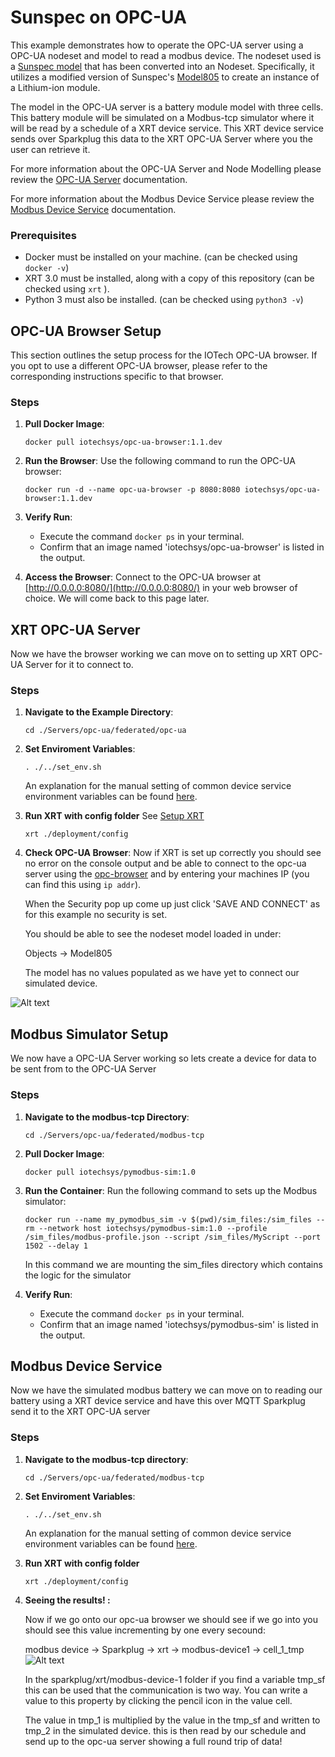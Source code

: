 # Sunspec on OPC-UA

This example demonstrates how to operate the OPC-UA server using a OPC-UA nodeset and model to read a modbus device. The nodeset used is a
[Sunspec model](https://sunspec.org/wp-content/uploads/2015/06/SunSpec-Information-Models-12041.pdf) that has been converted into an Nodeset.
 Specifically, it utilizes a modified version of Sunspec's [Model805](https://github.com/sunspec/models/blob/master/json/model_805.json) to create an instance of a Lithium-ion module.

The model in the OPC-UA server is a battery module model with three cells. This battery module will be simulated on a Modbus-tcp simulator where it will be read by a schedule of a XRT device service. This XRT device service sends over Sparkplug this data to the XRT OPC-UA Server where you the user can retrieve it.

For more information about the OPC-UA Server and Node Modelling please review the [OPC-UA Server](https://docs.iotechsys.com/edge-xrt30/server-components/opc-ua-server-component.html) documentation.

For more information about the Modbus Device Service please review the [Modbus Device Service](https://docs.iotechsys.com/edge-xrt30/device-service-components/Modbus-device-service-component.html) documentation.

### Prerequisites
- Docker must be installed on your machine. (can be checked using `docker -v`)
- XRT 3.0 must be installed, along with a copy of this repository (can be checked using `xrt` ). 
- Python 3 must also be installed. (can be checked using `python3 -v`)
    
## OPC-UA Browser Setup
This section outlines the setup process for the IOTech OPC-UA browser. If you opt to use a different OPC-UA browser, please refer to the corresponding instructions specific to that browser.
### Steps
1. **Pull Docker Image**:
    ```shell
    docker pull iotechsys/opc-ua-browser:1.1.dev
    ```

    
2. **Run the Browser**: Use the following command to run the OPC-UA browser:
    
    ```shell
    docker run -d --name opc-ua-browser -p 8080:8080 iotechsys/opc-ua-browser:1.1.dev
    ```
3. **Verify Run**:
    - Execute the command `docker ps` in your terminal.
    - Confirm that an image named 'iotechsys/opc-ua-browser' is listed in the output.
4. **Access the Browser**: Connect to the OPC-UA browser at [http://0.0.0.0:8080/](http://0.0.0.0:8080/) in your web browser of choice. We will come back to this page later.

## XRT OPC-UA Server
Now we have the browser working we can move on to setting up XRT OPC-UA Server for it to connect to. 
### Steps

1. **Navigate to the Example Directory**:
    ```shell
    cd ./Servers/opc-ua/federated/opc-ua
    ```
2. **Set Enviroment Variables**:
    ```shell
    . ./../set_env.sh
    ```
    An explanation for the manual setting of common device service environment variables can be found [here](https://github.com/IOTechSystems/xrt-examples/blob/v3.0-branch/DeviceServices/interactive-walkthrough/ds-getting-started-common.md/#Device-service-configuration-setup).


3. **Run XRT with config folder**
   See [Setup XRT](https://github.com/IOTechSystems/xrt-examples/blob/v3.0-branch/DeviceServices/interactive-walkthrough/setup-xrt.md)
   ```shell
   xrt ./deployment/config
	```

4. **Check OPC-UA Browser**: Now if XRT is set up correctly you should see no error on the console output and be able to connect to the opc-ua server using the [opc-browser](http://0.0.0.0:8080/) and by entering your machines IP (you can find this using `ip addr`).

    When the Security pop up come up just click 'SAVE AND CONNECT' as for this example no security is set.

    You should be able to see the nodeset model loaded in under:
    
    Objects -> Model805 
    
    The model has no values populated as we have yet to connect our simulated device.

![Alt text](images/Opc-ua-browser1.png)
## Modbus Simulator Setup  
We now have a OPC-UA Server working so lets create a device for data to be sent from to the OPC-UA Server
### Steps 
1. **Navigate to the modbus-tcp Directory**: 
    ```shell
    cd ./Servers/opc-ua/federated/modbus-tcp
    ```

2. **Pull Docker Image**:    
    ```shell
    docker pull iotechsys/pymodbus-sim:1.0
    ```
3. **Run the Container**: Run the following command to sets up the Modbus simulator:
    ```shell
    docker run --name my_pymodbus_sim -v $(pwd)/sim_files:/sim_files --rm --network host iotechsys/pymodbus-sim:1.0 --profile /sim_files/modbus-profile.json --script /sim_files/MyScript --port 1502 --delay 1
    ```
    In this command we are mounting the sim_files directory which contains the logic for the simulator
4. **Verify Run**:
    - Execute the command `docker ps` in your terminal.
    - Confirm that an image named 'iotechsys/pymodbus-sim' is listed in the output.

## Modbus Device Service  
Now we have the simulated modbus battery we can move on to reading our battery using a XRT device service and have this over MQTT Sparkplug send it to the XRT OPC-UA server 
### Steps

1. **Navigate to the modbus-tcp directory**: 
    ```shell
    cd ./Servers/opc-ua/federated/modbus-tcp
    ```
2. **Set Enviroment Variables**:
    ```shell
    . ./../set_env.sh
    ```
    An explanation for the manual setting of common device service environment variables can be found [here](https://github.com/IOTechSystems/xrt-examples/blob/v3.0-branch/DeviceServices/interactive-walkthrough/ds-getting-started-common.md/#Device-service-configuration-setup).


3. **Run XRT with config folder**
   ```shell
   xrt ./deployment/config
	```


4. **Seeing the results! :**

   Now if we go onto our opc-ua browser we should see if we go into you should see this value incrementing by one every secound:

   modbus device -> Sparkplug -> xrt -> modbus-device1 -> cell_1_tmp
![Alt text](images/Opc-ua-browser2.png)
   
    In the sparkplug/xrt/modbus-device-1 folder if you find a variable tmp_sf this can be used that the communication is two way. You can write a value to this property by clicking the pencil icon in the value cell.  
    
    The value in tmp_1 is multiplied by the value in the tmp_sf and written to tmp_2 in the simulated device. this is then read by our schedule and send up to the opc-ua server showing a full round trip of data!
